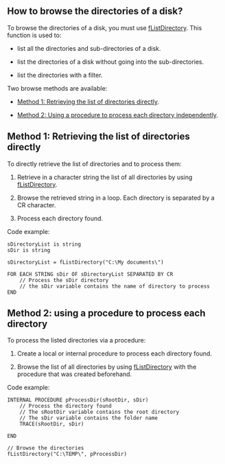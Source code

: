 
## How to browse the directories of a disk?
			

<a name="NOTE1"></a>
<a name="NOTE1_1"></a>
To browse the directories of a disk, you must use [fListDirectory](../WDLang1/3036062.md). This function is used to:

- list all the directories and sub-directories of a disk.

- list the directories of a disk without going into the sub-directories.

- list the directories with a filter.




Two browse methods are available: 

- [Method 1: Retrieving the list of directories directly](#NOTE2_1).

- [Method 2: Using a procedure to process each directory independently](#NOTE3_1).




<a name="NOTE2"></a>
<a name="NOTE2_1"></a>


## Method 1: Retrieving the list of directories directly
<a name="method_1_retrieving_the_list_directories_directly_ELTTEXTE000129"></a>
To directly retrieve the list of directories and to process them: 

1. Retrieve in a character string the list of all directories by using [fListDirectory](../WDLang1/3036062.md). 

2. Browse the retrieved string in a loop. Each directory is separated by a CR character.

3. Process each directory found. 




Code example: 


```wl
sDirectoryList is string
sDir is string

sDirectoryList = fListDirectory("C:\My documents\")

FOR EACH STRING sDir OF sDirectoryList SEPARATED BY CR
	// Process the sDir directory
	// the sDir variable contains the name of directory to process
END
```


<a name="NOTE3"></a>
<a name="NOTE3_1"></a>


## Method 2: using a procedure to process each directory
<a name="method_2_using_procedure_process_each_directory_ELTTEXTE000153"></a>
To process the listed directories via a procedure: 

1. Create a local or internal procedure to process each directory found. 

2. Browse the list of all directories by using [fListDirectory](../WDLang1/3036062.md) with the procedure that was created beforehand.




Code example: 


```wl
INTERNAL PROCEDURE pProcessDir(sRootDir, sDir)
	// Process the directory found
	// The sRootDir variable contains the root directory
	// The sDir variable contains the folder name
	TRACE(sRootDir, sDir)

END

// Browse the directories
fListDirectory("C:\TEMP\", pProcessDir)
```



